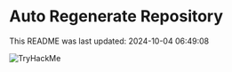 # Auto Regenerate Repository

This README was last updated: 2024-10-04 06:49:08

 ![TryHackMe](https://tryhackme.com/badge/533634)